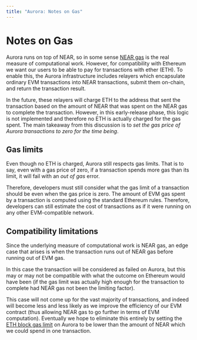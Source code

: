 ```yaml
---
title: "Aurora: Notes on Gas"
---
```


# Notes on Gas

Aurora runs on top of NEAR, so in some sense [NEAR gas] is the real measure of computational work.
However, for compatibility with Ethereum we want our users to be able to pay for transactions with ether (ETH).
To enable this, the Aurora infrastructure includes relayers which encapsulate ordinary EVM transactions into NEAR transactions, submit them on-chain, and return the transaction result.

In the future, these relayers will charge ETH to the address that sent the transaction based on the amount of NEAR that was spent on the NEAR gas to complete the transaction.
However, in this early-release phase, this logic is not implemented and therefore no ETH is actually charged for the gas spent.
The main takeaway from this discussion is to _set the gas price of Aurora transactions to zero for the time being_.

## Gas limits

Even though no ETH is charged, Aurora still respects gas limits. That is to say, even with a gas price of zero,
if a transaction spends more gas than its limit, it will fail with an _out of gas_ error.

Therefore, developers must still consider what the gas limit of a transaction should be even when the gas price is zero.
The amount of EVM gas spent by a transaction is computed using the standard Ethereum rules.
Therefore, developers can still estimate the cost of transactions as if it were running on any other EVM-compatible network.

## Compatibility limitations

Since the underlying measure of computational work is NEAR gas, an edge case that arises is when the transaction runs out of NEAR gas before running out of EVM gas.

In this case the transaction will be considered as failed on Aurora, but this may or may not be compatible with what the outcome on Ethereum would have been
(if the gas limit was actually high enough for the transaction to complete had NEAR gas not been the limiting factor).

This case will not come up for the vast majority of transactions, and indeed will become less and less likely as we improve the efficiency of our EVM contract
(thus allowing NEAR gas to go further in terms of EVM computation).
Eventually we hope to eliminate this entirely by setting the [ETH block gas limit] on Aurora to be lower than the amount of NEAR which we could spend in one transaction.

[NEAR gas]: https://docs.near.org/docs/concepts/gas
[ETH block gas limit]: https://ethereum.org/en/developers/docs/blocks/#block-size
